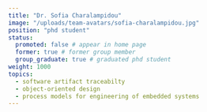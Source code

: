 ```yaml
---
title: "Dr. Sofia Charalampidou"
image: "/uploads/team-avatars/sofia-charalampidou.jpg"
position: "phd student"
status:
  promoted: false # appear in home page
  former: true # former group member
  group_graduate: true # graduated phd student
weight: 1000
topics:
  - software artifact traceabilty
  - object-oriented design
  - process models for engineering of embedded systems
---
```



